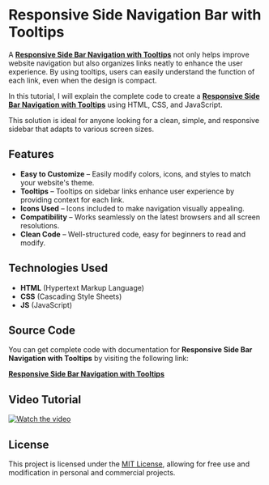 # Responsive Side Navigation Bar with Tooltips

A **<a href="https://jvcodes.com/responsive-side-navigation-bar-with-tooltips/">Responsive Side Bar Navigation with Tooltips</a>** not only helps improve website navigation but also organizes links neatly to enhance the user experience. By using tooltips, users can easily understand the function of each link, even when the design is compact.

In this tutorial, I will explain the complete code to create a **<a href="https://jvcodes.com/responsive-side-navigation-bar-with-tooltips/">Responsive Side Bar Navigation with Tooltips</a>** using HTML, CSS, and JavaScript.

This solution is ideal for anyone looking for a clean, simple, and responsive sidebar that adapts to various screen sizes.

## Features

- **Easy to Customize** – Easily modify colors, icons, and styles to match your website's theme.
- **Tooltips** – Tooltips on sidebar links enhance user experience by providing context for each link.
- **Icons Used** – Icons included to make navigation visually appealing.
- **Compatibility** – Works seamlessly on the latest browsers and all screen resolutions.
- **Clean Code** – Well-structured code, easy for beginners to read and modify.

## Technologies Used

- **HTML** (Hypertext Markup Language)
- **CSS** (Cascading Style Sheets)
- **JS** (JavaScript)

## Source Code

You can get complete code with documentation for **Responsive Side Bar Navigation with Tooltips** by visiting the following link:

**<a href="https://jvcodes.com/responsive-side-navigation-bar-with-tooltips/">Responsive Side Bar Navigation with Tooltips</a>**

## Video Tutorial

[![Watch the video](https://img.youtube.com/vi/4BQ_Alq7-Gw/0.jpg)](https://www.youtube.com/watch?v=4BQ_Alq7-Gw)

## License

This project is licensed under the [MIT License](LICENSE), allowing for free use and modification in personal and commercial projects.
